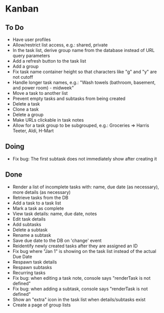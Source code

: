 # Kanban

## To Do
- Have user profiles
- Allow/restrict list access, e.g.: shared, private
- In the task list, derive group name from the database instead of URL query parameters
- Add a refresh button to the task list
- Add a group
- Fix task name container height so that characters like "g" and "y" are not cutoff
- Handle longer task names, e.g.: "Wash towels (bathroom, basement, and power room) - midweek"
- Move a task to another list
- Prevent empty tasks and subtasks from being created
- Delete a task
- Clone a task
- Delete a group
- Make URLs clickable in task notes
- Allow for a task group to be subgrouped, e.g.: Groceries => Harris Teeter, Aldi, H-Mart

## Doing
- Fix bug: The first subtask does not immediately show after creating it 

## Done
- Render a list of incomplete tasks with: name, due date (as necessary), more details (as necessary)
- Retrieve tasks from the DB
- Add a task to a task list
- Mark a task as complete
- View task details: name, due date, notes
- Edit task details
- Add subtasks
- Delete a subtask
- Rename a subtask
- Save due date to the DB on 'change' event
- Reidentify newly created tasks after they are assigned an ID
- Fix bug where "Jan 1" is showing on the task list instead of the actual Due Date
- Respawn task details
- Respawn subtasks
- Recurring tasks
- Fix bug: when editing a task note, console says "renderTask is not defined"
- Fix bug: when adding a subtask, console says "renderTask is not defined"
- Show an "extra" icon in the task list when details/subtasks exist
- Create a page of group lists
